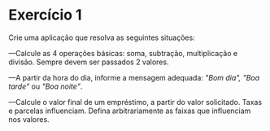 # Exercício 1

Crie uma aplicação que resolva as seguintes situações:

—Calcule as 4 operações básicas: soma, subtração, multiplicação e divisão.
Sempre devem ser passados 2 valores.

—A partir da hora do dia, informe a mensagem adequada: _"Bom dia", "Boa tarde"_ ou _"Boa noite"_.

—Calcule o valor final de um empréstimo, a partir do valor solicitado. Taxas e parcelas influenciam. Defina arbitrariamente as faixas que influenciam nos valores.
